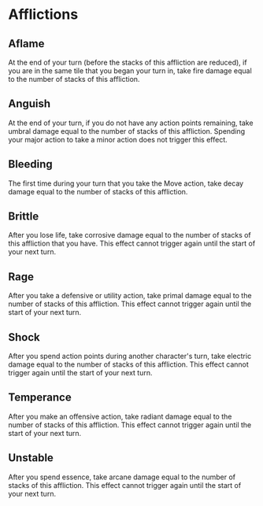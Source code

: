 # Afflictions

## Aflame

At the end of your turn (before the stacks of this affliction are reduced), if you are in the same tile that you began your turn in, take fire damage equal to the number of stacks of this affliction.

## Anguish

At the end of your turn, if you do not have any action points remaining, take umbral damage equal to the number of stacks of this affliction. Spending your major action to take a minor action does not trigger this effect.

## Bleeding

The first time during your turn that you take the Move action, take decay damage equal to the number of stacks of this affliction.

## Brittle

After you lose life, take corrosive damage equal to the number of stacks of this affliction that you have. This effect cannot trigger again until the start of your next turn.

## Rage

After you take a defensive or utility action, take primal damage equal to the number of stacks of this affliction. This effect cannot trigger again until the start of your next turn.

## Shock

After you spend action points during another character's turn, take electric damage equal to the number of stacks of this affliction. This effect cannot trigger again until the start of your next turn.

## Temperance

After you make an offensive action, take radiant damage equal to the number of stacks of this affliction. This effect cannot trigger again until the start of your next turn.

## Unstable

After you spend essence, take arcane damage equal to the number of stacks of this affliction. This effect cannot trigger again until the start of your next turn.
